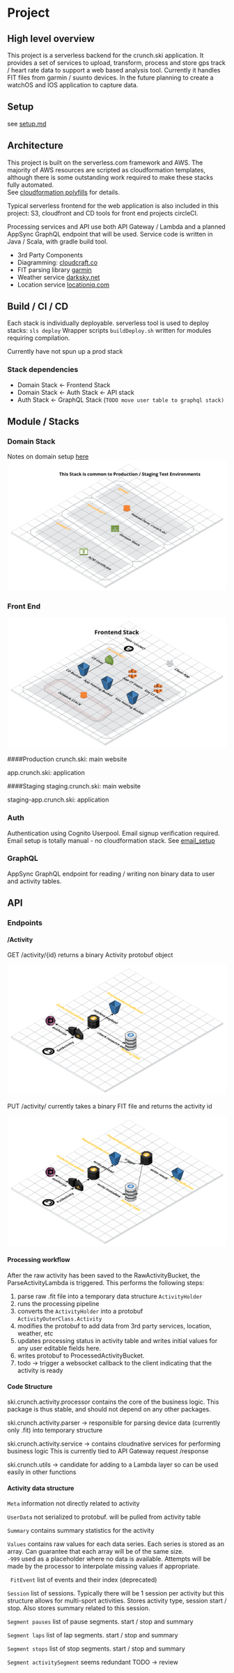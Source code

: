 # Project

## High level overview
  This project is a serverless backend for the crunch.ski application.  It provides a 
  set of services to upload, transform, process and store gps track / heart rate data to 
  support a web based analysis tool.  Currently it handles FIT files from garmin / suunto
  devices.  In the future planning to create a watchOS and IOS application to capture data.
   
## Setup
   see [setup.md](setup.md)   
   
## Architecture
  This project is built on the serverless.com framework and AWS.  The majority of AWS 
  resources are scripted as cloudformation templates, although there is some outstanding
  work required to make these stacks fully automated.  
  See [cloudformation polyfills](cloudformation_polyfills.md) for details.
  
  Typical serverless frontend for the web application is also included in this project: S3, 
  cloudfront and CD tools for front end projects circleCI.
  
  Processing services and API use both API Gateway / Lambda and a planned AppSync GraphQL
   endpoint that will be used.  Service code is written in Java / Scala, with gradle build 
   tool.
  
  - 3rd Party Components
  - Diagramming: [cloudcraft.co](http://cloudcraft.co)
  - FIT parsing library [garmin](http://www.thisisant.com/resources/fit/)
  - Weather service [darksky.net](http://darksky.net)
  - Location service [locationiq.com](http://locationiq.com)

## Build / CI / CD

Each stack is individually deployable.  serverless tool is used to deploy stacks:
`sls deploy` Wrapper scripts `buildDeploy.sh` written for modules requiring compilation.

Currently have not spun up a prod stack

### Stack dependencies

  - Domain Stack <- Frontend Stack
  - Domain Stack <- Auth Stack <- API stack
  - Auth Stack <- GraphQL Stack (`TODO move user table to graphql stack)`
 

## Module / Stacks
### Domain Stack
Notes on domain setup [here](domain_setup.md) 
![Domain Cloud diagram](images/Domain.png)

### Front End
![Front End Cloud diagram](images/FrontEnd.png)

####Production
crunch.ski: main website

app.crunch.ski: application

####Staging 
staging.crunch.ski: main website

staging-app.crunch.ski: application

### Auth
Authentication using Cognito Userpool.  Email signup verification required. 
Email setup is totally manual - no cloudformation stack.  See [email_setup](email_setup.md)

### GraphQL
AppSync GraphQL endpoint for reading / writing non binary
data to user and activity tables.

## API
### Endpoints
#### /Activity
GET /activity/{id}  returns a binary Activity protobuf object

![GettActivity Cloud Diagram](images/GetActivity.png)

PUT /activity/   currently takes a binary FIT file and returns the activity id

![PutActivity Cloud Diagram](images/PutActivity.png)

#### Processing workflow

After the raw activity has been saved to the RawActivityBucket, the ParseActivityLambda
is triggered.  This performs the following steps:
1. parse raw .fit file into a temporary data structure `ActivityHolder`
2. runs the processing pipeline
3. converts the `ActivityHolder` into a protobuf `ActivityOuterClass.Activity`
4. modifies the protobuf to add data from 3rd party services, location, weather, etc
5. updates processing status in activity table and writes initial values for any user 
editable fields here.
6. writes protobuf to ProcessedActivityBucket.
7. todo -> trigger a websocket callback to the client indicating that the activity is
ready 

#### Code Structure

ski.crunch.activity.processor contains the core of the business logic.  This package
is thus stable, and should not depend on any other packages.

ski.crunch.activity.parser -> responsible for parsing device data (currently only .fit) 
into temporary structure

ski.crunch.activity.service -> contains cloudnative services for performing business logic
This is currently tied to API Gateway request /response

ski.crunch.utils -> candidate for adding to a Lambda layer so can be used easily in 
other functions

#### Activity data structure 
 `Meta` information not directly related to activity
 
 `UserData` not serialized to protobuf. will be pulled from activity table
 
 `Summary` contains summary statistics for the activity
 
 `Values`  contains raw values for each data series.  Each series is stored 
 as an array.  Can guarantee that each array will be of the same size.  
 `-999` used as a placeholder where no data is available.  Attempts will be
 made by the processor to interpolate missing values if appropriate.
 
 ` FitEvent` list of events and their index (deprecated)
 
 `Session` list of sessions.  Typically there will be 1 session per activity
  but this structure allows for multi-sport activities.  Stores activity type,
  session start / stop.  Also stores summary related to this session.
  
 `Segment pauses`  list of pause segments.  start / stop and summary
 
 `Segment laps` list of lap segments.  start / stop and summary
 
 `Segment stops` list of stop segments. start / stop and summary
 
 `Segment activitySegment` seems redundant TODO -> review